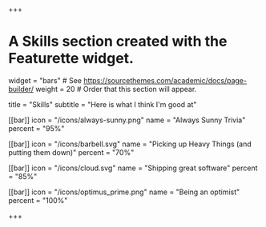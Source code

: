 +++
# A Skills section created with the Featurette widget.
widget = "bars"  # See https://sourcethemes.com/academic/docs/page-builder/
weight = 20  # Order that this section will appear.

title = "Skills"
subtitle = "Here is what I think I'm good at"

[[bar]]
	icon = "/icons/always-sunny.png"
	name = "Always Sunny Trivia"
	percent = "95%"

[[bar]]
	icon = "/icons/barbell.svg"
	name = "Picking up Heavy Things (and putting them down)"
	percent = "70%"

[[bar]]
	icon = "/icons/cloud.svg"
	name = "Shipping great software"
	percent = "85%"

[[bar]]
	icon = "/icons/optimus_prime.png"
	name = "Being an optimist"
	percent = "100%"

+++
